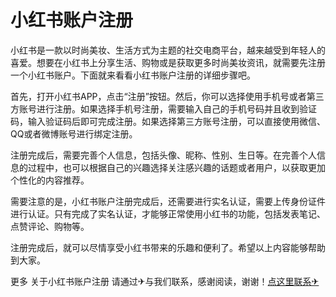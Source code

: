 # 小红书账户注册

小红书是一款以时尚美妆、生活方式为主题的社交电商平台，越来越受到年轻人的喜爱。想要在小红书上分享生活、购物或是获取更多时尚美妆资讯，就需要先注册一个小红书账户。下面就来看看小红书账户注册的详细步骤吧。

首先，打开小红书APP，点击“注册”按钮。然后，你可以选择使用手机号或者第三方账号进行注册。如果选择手机号注册，需要输入自己的手机号码并且收到验证码，输入验证码后即可完成注册。如果选择第三方账号注册，可以直接使用微信、QQ或者微博账号进行绑定注册。

注册完成后，需要完善个人信息，包括头像、昵称、性别、生日等。在完善个人信息的过程中，也可以根据自己的兴趣选择关注感兴趣的话题或者用户，以获取更加个性化的内容推荐。

需要注意的是，小红书账户注册完成后，还需要进行实名认证，需要上传身份证件进行认证。只有完成了实名认证，才能够正常使用小红书的功能，包括发表笔记、点赞评论、购物等。

注册完成后，就可以尽情享受小红书带来的乐趣和便利了。希望以上内容能够帮助到大家。

更多 关于小红书账户注册 请通过✈与我们联系，感谢阅读，谢谢！[点这里联系✈](https://ww.k02.cc)